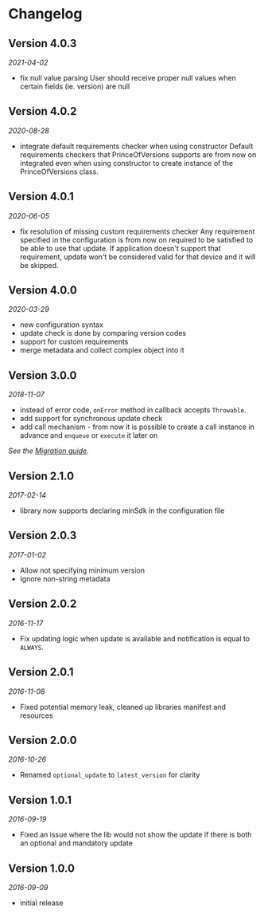 # Changelog

## Version 4.0.3

_2021-04-02_

- fix null value parsing
    User should receive proper null values when certain fields (ie. version) are null


## Version 4.0.2

_2020-08-28_

- integrate default requirements checker when using constructor
    Default requirements checkers that PrinceOfVersions supports are from now on integrated even when using constructor
    to create instance of the PrinceOfVersions class.

## Version 4.0.1

_2020-06-05_

- fix resolution of missing custom requirements checker
    Any requirement specified in the configuration is from now on required to be satisfied to be able to use that update.
    If application doesn't support that requirement, update won't be considered valid for that device and it will be skipped.

## Version 4.0.0

_2020-03-29_

- new configuration syntax
- update check is done by comparing version codes
- support for custom requirements
- merge metadata and collect complex object into it

## Version 3.0.0

_2018-11-07_

- instead of error code, `onError` method in callback accepts `Throwable`.
- add support for synchronous update check
- add call mechanism - from now it is possible to create a call instance in advance and `enqueue` or `execute` it later on

_See the [Migration guide](https://github.com/infinum/Android-Prince-of-Versions/wiki/Migration-guide)._

## Version 2.1.0

_2017-02-14_

- library now supports declaring minSdk in the configuration file

## Version 2.0.3

_2017-01-02_

- Allow not specifying minimum version
- Ignore non-string metadata

## Version 2.0.2

_2016-11-17_

- Fix updating logic when update is available and notification is equal to `ALWAYS`.

## Version 2.0.1

_2016-11-08_

- Fixed potential memory leak, cleaned up libraries manifest and resources

## Version 2.0.0

_2016-10-26_

- Renamed `optional_update` to `latest_version` for clarity

## Version 1.0.1

_2016-09-19_

- Fixed an issue where the lib would not show the update if there is both an optional and mandatory update

## Version 1.0.0

_2016-09-09_

- initial release
